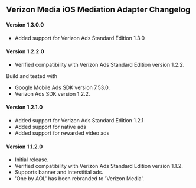 ## Verizon Media iOS Mediation Adapter Changelog

#### Version 1.3.0.0
- Added support for Verizon Ads Standard Edition 1.3.0

#### Version 1.2.2.0
- Verified compatibility with Verizon Ads Standard Edition version 1.2.2.

Build and tested with
- Google Mobile Ads SDK version 7.53.0.
- Verizon Ads SDK version 1.2.2.

#### Version 1.2.1.0
- Added support for Verizon Ads Standard Edition 1.2.1
- Added support for native ads
- Added support for rewarded video ads

#### Version 1.1.2.0
- Initial release.
- Verified compatibility with Verizon Ads Standard Edition version 1.1.2.
- Supports banner and interstitial ads.
- 'One by AOL' has been rebranded to 'Verizon Media'.
